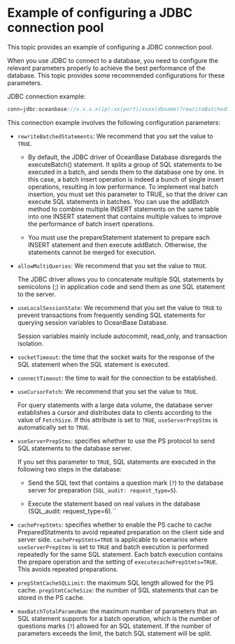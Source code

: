 # Example of configuring a JDBC connection pool

This topic provides an example of configuring a JDBC connection pool. 

When you use JDBC to connect to a database, you need to configure the relevant parameters properly to achieve the best performance of the database. This topic provides some recommended configurations for these parameters. 

JDBC connection example:

```java
conn=jdbc:oceanbase://x.x.x.x(ip):xx(port)/xxxx(dbname)?rewriteBatchedStatements=TRUE&allowMultiQueries=TRUE&useLocalSessionState=TRUE&useUnicode=TRUE&characterEncoding=utf-8&socketTimeout=3000000&connectTimeout=60000
```

This connection example involves the following configuration parameters:

* `rewriteBatchedStatements`: We recommend that you set the value to `TRUE`. 

   * By default, the JDBC driver of OceanBase Database disregards the executeBatch() statement. It splits a group of SQL statements to be executed in a batch, and sends them to the database one by one. In this case, a batch insert operation is indeed a bunch of single insert operations, resulting in low performance. To implement real batch insertion, you must set this parameter to TRUE, so that the driver can execute SQL statements in batches. You can use the addBatch method to combine multiple INSERT statements on the same table into one INSERT statement that contains multiple values to improve the performance of batch insert operations. 

   * You must use the prepareStatement statement to prepare each INSERT statement and then execute addBatch. Otherwise, the statements cannot be merged for execution. 

* `allowMultiQueries`: We recommend that you set the value to `TRUE`. 

   The JDBC driver allows you to concatenate multiple SQL statements by semicolons (;) in application code and send them as one SQL statement to the server. 

* `useLocalSessionState`: We recommend that you set the value to `TRUE` to prevent transactions from frequently sending SQL statements for querying session variables to OceanBase Database. 

   Session variables mainly include autocommit, read_only, and transaction isolation. 

* `socketTimeout`: the time that the socket waits for the response of the SQL statement when the SQL statement is executed. 

* `connectTimeout`: the time to wait for the connection to be established. 

* `useCursorFetch`: We recommend that you set the value to `TRUE`. 

   For query statements with a large data volume, the database server establishes a cursor and distributes data to clients according to the value of `FetchSize`. If this attribute is set to `TRUE`, `useServerPrepStms` is automatically set to `TRUE`. 

* `useServerPrepStms`: specifies whether to use the PS protocol to send SQL statements to the database server. 

   If you set this parameter to `TRUE`, SQL statements are executed in the following two steps in the database:

   * Send the SQL text that contains a question mark (`?`) to the database server for preparation (`SQL_audit: request_type=5`).

   * Execute the statement based on real values in the database (SQL_audit: request_type=6).`` 

* `cachePrepStmts`: specifies whether to enable the PS cache to cache PreparedStatments to avoid repeated preparation on the client side and server side. `cachePrepStmts=TRUE` is applicable to scenarios where `useServerPrepStms` is set to `TRUE` and batch execution is performed repeatedly for the same SQL statement. Each batch execution contains the prepare operation and the setting of `executecachePrepStmts=TRUE`. This avoids repeated preparations. 

* `prepStmtCacheSQLLimit`: the maximum SQL length allowed for the PS cache. `prepStmtCacheSize`: the number of SQL statements that can be stored in the PS cache. 

* `maxBatchTotalParamsNum`: the maximum number of parameters that an SQL statement supports for a batch operation, which is the number of questions marks (`?`) allowed for an SQL statement.  If the number of parameters exceeds the limit, the batch SQL statement will be split. 
